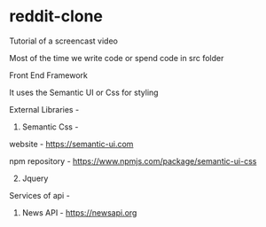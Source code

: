 # reddit-clone
Tutorial of  a screencast video 



Most of the time we write code or spend code in src folder



Front End Framework 

It uses the Semantic UI or Css for styling 


External Libraries -

1) Semantic Css  -

website - https://semantic-ui.com

npm repository - https://www.npmjs.com/package/semantic-ui-css

2) Jquery 

Services  of api - 

1) News API - https://newsapi.org



